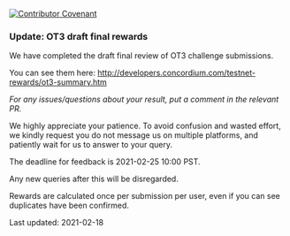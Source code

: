[![Contributor Covenant](https://img.shields.io/badge/Contributor%20Covenant-2.0-4baaaa.svg)](https://github.com/Concordium/.github/blob/main/.github/CODE_OF_CONDUCT.md)

### Update: OT3 draft final rewards

We have completed the draft final review of OT3 challenge submissions.

You can see them here: http://developers.concordium.com/testnet-rewards/ot3-summary.htm

*For any issues/questions about your result, put a comment in the relevant PR.*

We highly appreciate your patience. To avoid confusion and wasted effort, we kindly request you do not message us on multiple platforms, and patiently wait for us to answer to your query.

The deadline for feedback is 2021-02-25 10:00 PST.

Any new queries after this will be disregarded.

Rewards are calculated once per submission per user, even if you can see duplicates have been confirmed.

Last updated: 2021-02-18
